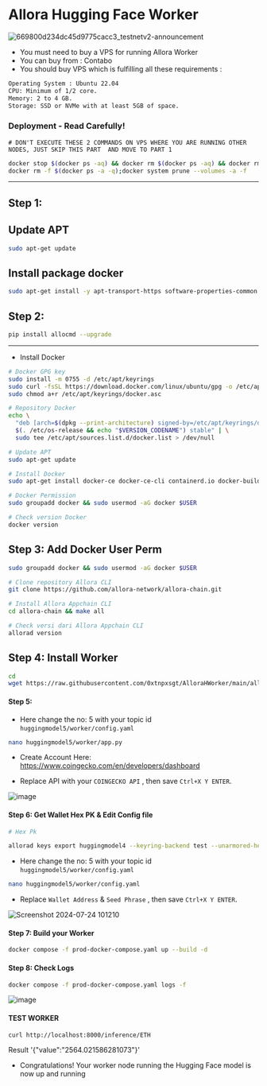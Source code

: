# Allora Hugging Face Worker

![669800d234dc45d9775cacc3_testnetv2-announcement](https://github.com/user-attachments/assets/e71bd95c-725a-4f9f-b196-364468d974fe)

 
- You must need to buy a VPS for running Allora Worker
- You can buy from : Contabo
- You should buy VPS which is fulfilling all these requirements : 
```bash
Operating System : Ubuntu 22.04
CPU: Minimum of 1/2 core.
Memory: 2 to 4 GB.
Storage: SSD or NVMe with at least 5GB of space.
```

### Deployment - Read Carefully! 
```
# DON'T EXECUTE THESE 2 COMMANDS ON VPS WHERE YOU ARE RUNNING OTHER NODES, JUST SKIP THIS PART  AND MOVE TO PART 1
```
```bash
docker stop $(docker ps -aq) && docker rm $(docker ps -aq) && docker rmi -f $(docker images -aq)
docker rm -f $(docker ps -a -q);docker system prune --volumes -a -f
```
--------------------------------------------------------------------

## Step 1: 

## Update APT
```bash
sudo apt-get update
```

## Install package docker
```bash
sudo apt-get install -y apt-transport-https software-properties-common ca-certificates zlib1g-dev libncurses5-dev libgdbm-dev libnss3-dev curl git wget make jq build-essential pkg-config lsb-release libssl-dev libreadline-dev libffi-dev gcc screen unzip lz4 
```

## Step 2: 
```bash
pip install allocmd --upgrade
```
----------------------------------------------------
- Install Docker

```bash
# Docker GPG key
sudo install -m 0755 -d /etc/apt/keyrings
sudo curl -fsSL https://download.docker.com/linux/ubuntu/gpg -o /etc/apt/keyrings/docker.asc
sudo chmod a+r /etc/apt/keyrings/docker.asc

# Repository Docker 
echo \
  "deb [arch=$(dpkg --print-architecture) signed-by=/etc/apt/keyrings/docker.asc] https://download.docker.com/linux/ubuntu \
  $(. /etc/os-release && echo "$VERSION_CODENAME") stable" | \
  sudo tee /etc/apt/sources.list.d/docker.list > /dev/null

# Update APT
sudo apt-get update

# Install Docker
sudo apt-get install docker-ce docker-ce-cli containerd.io docker-buildx-plugin docker-compose-plugin

# Docker Permission
sudo groupadd docker && sudo usermod -aG docker $USER

# Check version Docker
docker version
```

## Step 3: Add Docker User Perm
```bash
sudo groupadd docker && sudo usermod -aG docker $USER
```
```bash
# Clone repository Allora CLI
git clone https://github.com/allora-network/allora-chain.git
```
```bash
# Install Allora Appchain CLI
cd allora-chain && make all
```
```bash
# Check versi dari Allora Appchain CLI
allorad version
```


## Step 4: Install Worker
```bash
cd
wget https://raw.githubusercontent.com/0xtnpxsgt/AlloraHWorker/main/allorahuggingface.sh && chmod +x allorahuggingface.sh && ./allorahuggingface.sh
```

#### Step 5: 
- Here change the no: 5 with your topic id `huggingmodel5/worker/config.yaml`
```bash
nano huggingmodel5/worker/app.py
```
- Create Account Here: https://www.coingecko.com/en/developers/dashboard

- Replace API with your `COINGECKO API` , then save `Ctrl+X Y ENTER`.

![image](https://github.com/user-attachments/assets/3a17b3b4-4cf8-4677-bf31-cbcdd079f516)


#### Step 6: Get Wallet Hex PK & Edit Config file
```bash
# Hex Pk

allorad keys export huggingmodel4 --keyring-backend test --unarmored-hex --unsafe
```

- Here change the no: 5 with your topic id `huggingmodel5/worker/config.yaml`

```bash
nano huggingmodel5/worker/config.yaml
```
- Replace `Wallet Address` & `Seed Phrase` , then save `Ctrl+X Y ENTER`.

![Screenshot 2024-07-24 101210](https://github.com/user-attachments/assets/2132c9ca-2d0f-46c6-a2ea-5db9096fe6e6)

#### Step 7: Build your Worker
```bash
docker compose -f prod-docker-compose.yaml up --build -d
```

#### Step 8: Check Logs
```bash
docker compose -f prod-docker-compose.yaml logs -f
```
![image](https://github.com/user-attachments/assets/5fbed3cc-7cf8-4f6b-8329-7f9b37ddf77a)


#### TEST WORKER
```bash
curl http://localhost:8000/inference/ETH
```

Result '{"value":"2564.021586281073"}'

- Congratulations! Your worker node running the Hugging Face model is now up and running









